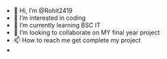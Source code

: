 - 👋 Hi, I’m @Rohit2419
- 👀 I’m interested in coding
- 🌱 I’m currently learning BSC IT
- 💞️ I’m looking to collaborate on MY final year project
- 📫 How to reach me get complete my project
- 

<!---
Rohit2419/Rohit2419 is a ✨ special ✨ repository because its `README.md` (this file) appears on your GitHub profile.
You can click the Preview link to take a look at your changes.
--->

